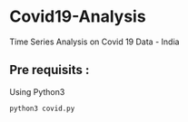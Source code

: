# Covid19-Analysis
Time Series Analysis on Covid 19 Data - India
## Pre requisits :
Using Python3
~~~
python3 covid.py
~~~
